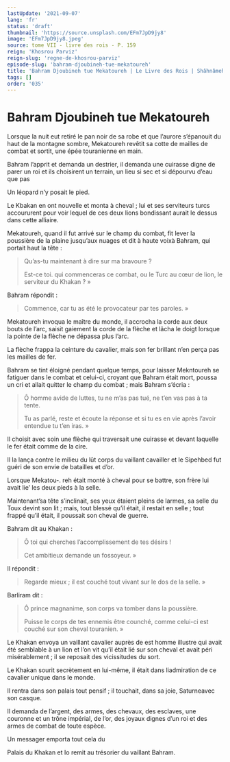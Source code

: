 ```yaml
---
lastUpdate: '2021-09-07'
lang: 'fr'
status: 'draft'
thumbnail: 'https://source.unsplash.com/EFm7JpD9jy8'
image: 'EFm7JpD9jy8.jpeg'
source: tome VII - livre des rois - P. 159
reign: 'Khosrou Parviz'
reign-slug: 'regne-de-khosrou-parviz'
episode-slug: 'bahram-djoubineh-tue-mekatoureh'
title: 'Bahram Djoubineh tue Mekatoureh | Le Livre des Rois | Shâhnâmeh'
tags: []
order: '035'
---
```


<!-- LTeX: language=fr -->

# Bahram Djoubineh tue Mekatoureh

Lorsque la nuit eut retiré le pan noir de sa robe et que l’aurore s’épanouit du haut de la montagne sombre, Mekatoureh revêtit sa cotte de mailles de combat et sortit, une épée touranienne en main.

Bahram l’apprit et demanda un destrier, il demanda une cuirasse digne de parer un roi et ils choisirent un terrain, un lieu si sec et si dépourvu d’eau que pas

Un léopard n’y posait le pied.

Le Kbakan en ont nouvelle et monta à cheval ; lui et ses serviteurs turcs accoururent pour voir lequel de ces deux lions bondissant aurait le dessus dans cette alliaire.

Mekatoureh, quand il fut arrivé sur le champ du combat, fit lever la poussière de la plaine jusqu’aux nuages et dit à haute voixà Bahram, qui portait haut la tête :

> Qu’as-tu maintenant à dire sur ma bravoure ?
>
> Est-ce toi. qui commenceras ce combat, ou le Turc au cœur de lion, le serviteur du Khakan ? »

Bahram répondit :

> Commence, car tu as été le provocateur par tes paroles. »

Mekatoureh invoqua le maître du monde, il accrocha la corde aux deux bouts de l’arc, saisit gaiement la corde de la flèche et lâcha le doigt lorsque la pointe de la flèche ne dépassa plus l’arc.

La flèche frappa la ceinture du cavalier, mais son fer brillant n’en perça pas les mailles de fer.

Bahram se tint éloigné pendant quelque temps, pour laisser Mekntoureh se fatiguer dans le combat et celui-ci, croyant que Bahram était mort, poussa un cri et allait quitter le champ du combat ; mais Bahram s’écria :

> Ô homme avide de luttes, tu ne m’as pas tué, ne t’en vas pas à ta tente.
>
> Tu as parlé, reste et écoute la réponse et si tu es en vie après l’avoir entendue tu t’en iras. »

Il choisit avec soin une flèche qui traversait une cuirasse et devant laquelle le fer était comme de la cire.

Il la lança contre le milieu du lût corps du vaillant cavailler et le Sipehbed fut guéri de son envie de batailles et d’or.

Lorsque Mekatou-. reh était monté à cheval pour se battre, son frère lui avait lie’ les deux pieds à la selle.

Maintenant’sa tête s’inclinait, ses yeux étaient pleins de larmes, sa selle du Toux devint son lit ; mais, tout blessé qu’il était, il restait en selle ; tout frappé qu’il était, il poussait son cheval de guerre.

Bahram dit au Khakan :

> Ô toi qui cherches l’accomplissement de tes désirs !
>
> Cet ambitieux demande un fossoyeur. »

Il répondit :

> Regarde mieux ; il est couché tout vivant sur le dos de la selle. »

Barliram dit :

> Ô prince magnanime, son corps va tomber dans la poussière.
>
> Puisse le corps de tes ennemis être counché, comme celui-ci est couché sur son cheval touranien. »

Le Khakan envoya un vaillant cavalier auprès de est homme illustre qui avait été semblable à un lion et l’on vit qu’il était lié sur son cheval et avait péri misérablement ; il se reposait des vicissitudes du sort.

Le Khakan sourit secrètement en lui-même, il était dans liadmiration de ce cavalier unique dans le monde.

Il rentra dans son palais tout pensif ; il touchait, dans sa joie, Saturneavec son casque.

Il demanda de l’argent, des armes, des chevaux, des esclaves, une couronne et un trône impérial, de l’or, des joyaux dignes d’un roi et des armes de combat de toute espèce.

Un messager emporta tout cela du

Palais du Khakan et Io remit au trésorier du vaillant Bahram.
